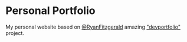 # Personal Portfolio
My personal website based on [@RyanFitzgerald](https://github.com/RyanFitzgerald) amazing ["devportfolio"](https://github.com/RyanFitzgerald/devportfolio) project.